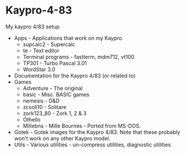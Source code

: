 # Kaypro-4-83
My kaypro 4/83 setup

- Apps - Applications that work on my Kaypro
    - supcalc2 - Supercalc
    - te - Text editor
    - Terminal programs - fastterm, mdm712, vt100
    - TP301 - Turbo Pascal 3.01
    - WordStar 3.0
- Documentation for the Kaypro 4/83 (or related to)
- Games
    - Adventure - The original
    - basic - Misc. BASIC games
    - nemesis - D&D
    - zcsoli10 - Solitare
    - zork123_80 - Zork 1, 2 & 3
    - Othello
    - Millebns - Mille Bournes - Ported from MS-DOS.
- Gotek - Gotek images for the Kaypro 4/83.  Note that these probably won't work on any other Kaypro model.
- Utils - Various utilities - un-compress utilities, diagnostic utilities

